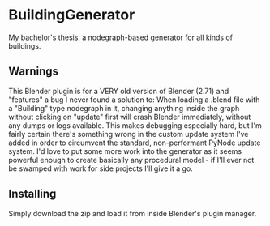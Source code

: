 # BuildingGenerator
My bachelor's thesis, a nodegraph-based generator for all kinds of buildings.


## Warnings

This Blender plugin is for a VERY old version of Blender (2.71) and "features" a bug I never found a solution to:
When loading a .blend file with a "Building" type nodegraph in it, changing anything inside the graph without clicking on "update" first will crash Blender immediately, without any dumps or logs available. This makes debugging especially hard, but I'm fairly certain there's something wrong in the custom update system I've added in order to circumvent the standard, non-performant PyNode update system. I'd love to put some more work into the generator as it seems powerful enough to create basically any procedural model - if I'll ever not be swamped with work for side projects I'll give it a go.


## Installing

Simply download the zip and load it from inside Blender's plugin manager.
